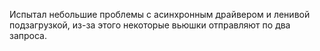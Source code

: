 Испытал небольшие проблемы с асинхронным драйвером и ленивой подзагрузкой, из-за этого некоторые вьюшки отправляют по два запроса.
